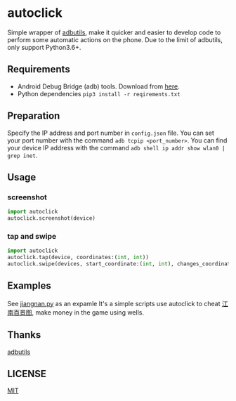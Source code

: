 # autoclick

Simple wrapper of [adbutils](https://github.com/openatx/adbutils), make it quicker and easier to develop code to perform some automatic actions on the phone.
Due to the limit of adbutils, only support Python3.6+.

## Requirements

- Android Debug Bridge (adb) tools. Download from [here](https://developer.android.com/studio/releases/platform-tools).
- Python dependencies
    `pip3 install -r reqirements.txt`

## Preparation

Specify the IP address and port number in `config.json` file.
You can set your port number with the command `adb tcpip <port_number>`.
You can find your device IP address with the command `adb shell ip addr show wlan0 | grep inet`.

## Usage

### screenshot

```python
import autoclick
autoclick.screenshot(device)
```

### tap and swipe

```python
import autoclick
autoclick.tap(device, coordinates:(int, int))
autoclick.swipe(devices, start_coordinate:(int, int), changes_coordinate:(int, int), time:float)
```

## Examples

See [jiangnan.py](https://github.com/Fingalzzz/scripts/blob/master/autoclick/jiangnan.py) as an expamle
It's a simple scripts use autoclick to cheat [江南百景图](https://jiangnan.coconut.is/), make money in the game using wells.

## Thanks

[adbutils](https://github.com/openatx/adbutils)

## LICENSE

[MIT](https://github.com/Fingalzzz/scripts/blob/master/LICENSE)

